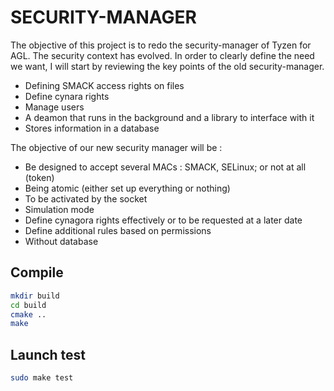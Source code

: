# SECURITY-MANAGER


The objective of this project is to redo the security-manager of Tyzen for AGL. The security context has evolved. In order to clearly define the need we want, I will start by reviewing the key points of the old security-manager.

- Defining SMACK access rights on files
- Define cynara rights
- Manage users
- A deamon that runs in the background and a library to interface with it
- Stores information in a database

The objective of our new security manager will be :

- Be designed to accept several MACs : SMACK, SELinux; or not at all (token)
- Being atomic (either set up everything or nothing)
- To be activated by the socket
- Simulation mode
- Define cynagora rights effectively or to be requested at a later date
- Define additional rules based on permissions
- Without database



## Compile

```bash
mkdir build
cd build
cmake ..
make
```

## Launch test

```bash
sudo make test
```